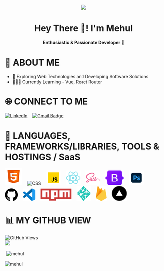 <p align="center">
<img src="https://img.freepik.com/free-photo/programming-background-with-person-working-with-codes-computer_23-2150010125.jpg?w=640&t=st=1691008163~exp=1691008763~hmac=a4152ff255c52158fd1ae72cdba1a6904449ebb53653506e72ff762c2bb0e406" height="240"/>
</p>

<h1 align="center"> Hey There 👋! I'm Mehul  </h1>
<h4 align="center">  Enthusiastic & Passionate  Developer 🚀 </h4>

# 💫 ABOUT ME

* 🤯 Exploring Web Technologies and Developing Software Solutions
* 👨🏻‍🎓 Currently Learning - Vue, React Router

# 🌐 CONNECT TO ME

[![LinkedIn](https://img.shields.io/badge/-Linkedin-blue?style=flat-square&logo=linkedin&logoColor=white&link=https://www.linkedin.com/in/mehul-raj-92604120a/)](https://www.linkedin.com/in/mehul-raj-92604120a/)
&nbsp;&nbsp;
[![Gmail Badge](https://img.shields.io/badge/-Gmail-c14438?style=flat-square&logo=Gmail&logoColor=white&link=mailto:mehulrajpnbe@gmail.com)](mailto:mehulrajpnbe@gmail.com)

# 🔱 LANGUAGES, FRAMEWORKS/LIBRARIES, TOOLS & HOSTINGS / SaaS

<div>
    <img alt="HTML" title="HTML" height="55" width="auto" src="./asset/html.png">
    &nbsp;&nbsp;
    <img alt="CSS" title="Css" height="55" width="auto" src="https://img.icons8.com/color/344/css3.png">
    &nbsp;&nbsp;
    <img alt="JavaScript" title="JavaScript" height="48" width="auto" src="./asset/javascript.gif">
    &nbsp;&nbsp;
    <img alt="React" title="React" height="48" width="auto" src="./asset/React.png">
    &nbsp;&nbsp;
    <img alt="SASS" title="SASS" height="48" width="auto" src="./asset/Sass.png">
    &nbsp;&nbsp;
    <img alt="Bootstrap" title="Bootstrap" height="48" width="auto" src="./asset/Bootstrap.png">
    &nbsp;&nbsp;
    <img alt="Photoshop" title="Photoshop" height="48" width="auto" src="./asset/photoshop.png">
    &nbsp;&nbsp;
    <br />
    <img alt="GitHub" title="GitHub" height="40" width="auto" src="./asset/github.png">
    &nbsp;&nbsp;
    <img alt="Vs Code" title="VsCode" height="40" width="auto" src="./asset/vscode.png">
    &nbsp;&nbsp;
    <img alt="NPM" title="NPM" height="40" width="auto" src="./asset/npm.png">
    &nbsp;&nbsp;
    <img alt="Netlify" title="Netlify" height="48" width="auto" src="./asset/netlify.png">
    &nbsp;&nbsp;
    <img alt="Firebase" title="Firebase" height="48" width="auto" src="./asset/firebase.png">
    &nbsp;&nbsp;
    <img alt="Vercel" title="Vercel" height="48" width="auto" src="./asset/vercel.png">
</div>

# 📊 MY GITHUB VIEW

![GitHub Views](https://komarev.com/ghpvc/?username=mehulrajdev )<br>
  ![](https://github-readme-stats.vercel.app/api/top-langs/?username=mehulrajdev&theme=city_light&hide_border=false&include_all_commits=true&count_private=true&layout=compact)<br>
<p>&nbsp;<img align="center" src="https://github-readme-stats.vercel.app/api?username=mehulrajdev&show_icons=true&locale=en" alt="mehul" /></p>
<p><img align="center" src="https://github-readme-streak-stats.herokuapp.com/?user=mehulrajdev&" alt="mehul" /></p>

<!--
mehulrajdev/mehulrajdev is a ✨ unique ✨ repository because its `README.md` (this file) appears on your GitHub profile.
You can click the Preview link to take a look at your changes.
--->

